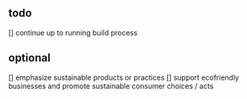 ## todo

[] continue up to running build process

## optional

[] emphasize sustainable products or practices
[] support ecofriendly businesses and promote sustainable consumer choices / acts
